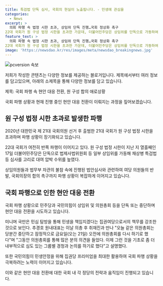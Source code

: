 ```yaml
---
title: 특검법 단독 심사, 국회의 현실이 노출됩니다. - 민생에 관심을
categories:
  - News
excerpt: >
  의회 파행 속 법정 시한 초과, 상임위 단독 진행…국회 정상화 촉구
22대 국회가 원 구성 법정 시한을 초과한 가운데, 더불어민주당은 상임위를 단독으로 가동하여 채상병 특검법 등을 압박하고 있으며, 국민의힘은 보이콧 중단하고 민생현장 챙기기로 전환하고 있다. 우원식 국회의장은 여야에 원 구성 합의를 촉구하며, 국회 법제사법위원회는 민주당의 일방 상임위 운영에 반발하여 법무부 관계자 불참을 비판하고 있다. 국민의힘은 민생 현장 챙기기로 대응하고, 집권여당은 의원총회 중단 후 민생 책임지기로 전략을 전환하고 있다.
feature_text: >
  의회 파행 속 법정 시한 초과, 상임위 단독 진행…국회 정상화 촉구
22대 국회가 원 구성 법정 시한을 초과한 가운데, 더불어민주당은 상임위를 단독으로 가동하여 채상병 특검법 등을 압박하고 있으며, 국민의힘은 보이콧 중단하고 민생현장 챙기기로 전환하고 있다. 우원식 국회의장은 여야에 원 구성 합의를 촉구하며, 국회 법제사법위원회는 민주당의 일방 상임위 운영에 반발하여 법무부 관계자 불참을 비판하고 있다. 국민의힘은 민생 현장 챙기기로 대응하고, 집권여당은 의원총회 중단 후 민생 책임지기로 전략을 전환하고 있다.
image: 'https://newsdao.kr/res/images/meta/newsdao_breakingnews.jpg'
---
```


<p><img src="https://newsdao.kr/res/images/meta/newsdao_breakingnews.jpg" alt="pcversion 속보" /></p>

<p>저희가 작성한 콘텐츠는 다양한 정보를 제공하는 블로거입니다. 제목에서부터 여러 정보를 담고있으며, 아래의 소제목을 통해 다양한 정보를 담고 있습니다.</p>

<p>제목: 국회 파행 속 현안 대응 전환, 원 구성 합의 애로상황</p>

<p>국회 파행 상황과 현재 진행 중인 현안 대응 전환이 이뤄지는 과정을 짚어보겠습니다.</p>

<h2 data-ke-size="size26">원 구성 법정 시한 초과로 발생한 파행</h2>

<p>2020년 대한민국 제 21대 국회의원 선거 후 출범한 21대 국회가 원 구성 법정 시한을 초과하며 파행 상황이 장기화되고 있습니다.</p>

<p data-ke-size="size16">22대 국회가 여전히 반쪽 파행이 이어지고 있다. 원 구성 법정 시한이 지난 지 열흘째인 17일 더불어민주당은 단독으로 법제사법위원회 등 일부 상임위를 가동해 채상병 특검법 등 심사를 고리로 대여 압박 수위를 높였다.</p>

<p>상임의원들과 법무부 차관의 불참 속에 진행된 법안심사와 관련하여 여당 의원들의 반발, 국회의장의 합의 촉구까지 파행 상황이 복잡하게 이어지고 있습니다.</p>

<h2 data-ke-size="size26">국회 파행으로 인한 현안 대응 전환</h2>

<p>국회 파행 상황으로 민주당과 국민의힘이 상임위 및 의원총회 등을 단독 또는 중단하며 현안 대응 전환을 시도하고 있습니다.</p>

<p data-ke-size="size16">미니며 국만은 민심 탐방을 통해 민생을 책임지겠다는 집권여당으로서의 책무를 강조한 것으로 보인다. 추경호 원내대표는 이날 의총 후 취재진과 만나 "오늘 같은 의원총회는 당분간 중단하고 잠정적으로 금요일(오는 21일) 오전에 의원총회를 다시 하기로 했다"며 "그동안 의원총회를 통해 많은 분의 의견을 들었다. 이제 그런 것을 기초로 좀 더 내부적으로 심도 있는 그룹별 경청과 논의를 하기로 했다"고 설명했다.</p>

<p>또한 국민의힘이 민생안정을 위해 집권당 프리미엄을 최대한 활용하여 국회 파행 상황을 극복하려는 노력이 이어지고 있습니다.</p>

<p>이와 같은 현안 대응 전환에 대한 국회 내 각 정당의 전략과 움직임이 진행되고 있습니다.</p>

